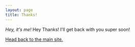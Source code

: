 ```yaml
---
layout: page
title: Thanks!
---
```

<i class="my_face">Hey, it's me!</i>
Hey Thanks!  I'll get back with you super soon!

[Head back to the main site.](/)
